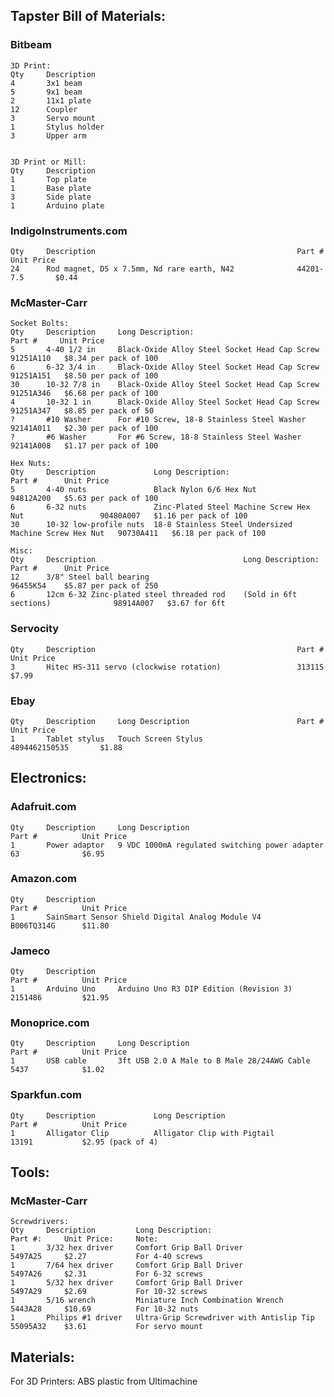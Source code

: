 ## Tapster Bill of Materials:

### Bitbeam
    3D Print:
    Qty     Description
    4       3x1 beam
    5       9x1 beam
    2       11x1 plate
    12      Coupler
    3       Servo mount
    1       Stylus holder
    3       Upper arm


    3D Print or Mill:
    Qty     Description
    1       Top plate
    1       Base plate
    3       Side plate
    1       Arduino plate

### IndigoInstruments.com
    Qty     Description                                             Part #          Unit Price
    24      Rod magnet, D5 x 7.5mm, Nd rare earth, N42              44201-7.5       $0.44

### McMaster-Carr
    Socket Bolts:
    Qty     Description     Long Description:                               Part #     Unit Price
    5       4-40 1/2 in     Black-Oxide Alloy Steel Socket Head Cap Screw   91251A110   $8.34 per pack of 100
    6       6-32 3/4 in     Black-Oxide Alloy Steel Socket Head Cap Screw   91251A151   $8.50 per pack of 100
    30      10-32 7/8 in    Black-Oxide Alloy Steel Socket Head Cap Screw   91251A346   $6.68 per pack of 100
    4       10-32 1 in      Black-Oxide Alloy Steel Socket Head Cap Screw   91251A347   $8.85 per pack of 50
    ?       #10 Washer      For #10 Screw, 18-8 Stainless Steel Washer      92141A011   $2.30 per pack of 100
    ?       #6 Washer       For #6 Screw, 18-8 Stainless Steel Washer       92141A008   $1.17 per pack of 100

    Hex Nuts:
    Qty     Description             Long Description:                                       Part #      Unit Price
    5       4-40 nuts               Black Nylon 6/6 Hex Nut                                 94812A200   $5.63 per pack of 100
    6       6-32 nuts               Zinc-Plated Steel Machine Screw Hex Nut                 90480A007   $1.16 per pack of 100
    30      10-32 low-profile nuts  18-8 Stainless Steel Undersized Machine Screw Hex Nut   90730A411   $6.18 per pack of 100

    Misc:
    Qty     Description                                 Long Description:                   Part #      Unit Price
    12      3/8" Steel ball bearing                                                         96455K54    $5.87 per pack of 250
    6       12cm 6-32 Zinc-plated steel threaded rod    (Sold in 6ft sections)              98914A007   $3.67 for 6ft


### Servocity
    Qty     Description                                             Part #          Unit Price
    3       Hitec HS-311 servo (clockwise rotation)                 31311S          $7.99

### Ebay
    Qty     Description     Long Description                        Part #          Unit Price
    1       Tablet stylus   Touch Screen Stylus                     4894462150535       $1.88


## Electronics:

### Adafruit.com
    Qty     Description     Long Description                                    Part #          Unit Price
    1       Power adaptor   9 VDC 1000mA regulated switching power adapter      63              $6.95
    
### Amazon.com
    Qty     Description                                                         Part #          Unit Price
    1       SainSmart Sensor Shield Digital Analog Module V4                    B006TQ314G      $11.80

### Jameco
    Qty     Description                                                         Part #          Unit Price
    1       Arduino Uno     Arduino Uno R3 DIP Edition (Revision 3)             2151486         $21.95

### Monoprice.com
    Qty     Description     Long Description                                Part #          Unit Price
    1       USB cable       3ft USB 2.0 A Male to B Male 28/24AWG Cable     5437            $1.02

### Sparkfun.com
    Qty     Description             Long Description                            Part #          Unit Price
    1       Alligator Clip          Alligator Clip with Pigtail                 13191           $2.95 (pack of 4)
  
## Tools:

### McMaster-Carr
    Screwdrivers:
    Qty     Description         Long Description:                           Part #:     Unit Price:     Note:
    1       3/32 hex driver     Comfort Grip Ball Driver                    5497A25     $2.27           For 4-40 screws
    1       7/64 hex driver     Comfort Grip Ball Driver                    5497A26     $2.31           For 6-32 screws
    1       5/32 hex driver     Comfort Grip Ball Driver                    5497A29     $2.69           For 10-32 screws
    1       5/16 wrench         Miniature Inch Combination Wrench           5443A28     $10.69          For 10-32 nuts
    1       Philips #1 driver   Ultra-Grip Screwdriver with Antislip Tip    55095A32    $3.61           For servo mount


## Materials:
For 3D Printers:
ABS plastic from Ultimachine

